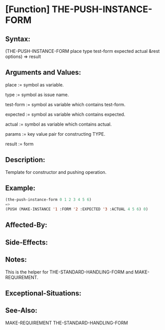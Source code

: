 # [Function] THE-PUSH-INSTANCE-FORM

## Syntax:

(THE-PUSH-INSTANCE-FORM place type test-form expected actual &rest options) => result

## Arguments and Values:

place := symbol as variable.

type := symbol as issue name.

test-form := symbol as variable which contains test-form.

expected := symbol as variable which contains expected.

actual := symbol as variable which contains actual.

params := key value pair for constructing TYPE.

result := form

## Description:
Template for constructor and pushing operation.

## Example:
```lisp
(the-push-instance-form 0 1 2 3 4 5 6)
=>
(PUSH (MAKE-INSTANCE '1 :FORM '2 :EXPECTED '3 :ACTUAL 4 5 6) 0)
```

## Affected-By:

## Side-Effects:

## Notes:
This is the helper for THE-STANDARD-HANDLING-FORM and MAKE-REQUIREMENT.

## Exceptional-Situations:

## See-Also:
MAKE-REQUIREMENT
THE-STANDARD-HANDLING-FORM

